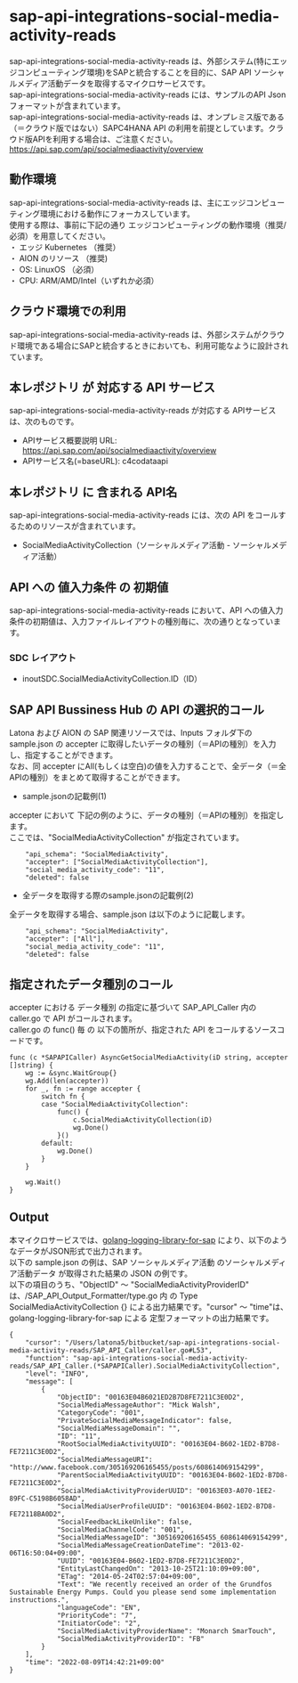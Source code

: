 # sap-api-integrations-social-media-activity-reads  
sap-api-integrations-social-media-activity-reads は、外部システム(特にエッジコンピューティング環境)をSAPと統合することを目的に、SAP API ソーシャルメディア活動データを取得するマイクロサービスです。  
sap-api-integrations-social-media-activity-reads には、サンプルのAPI Json フォーマットが含まれています。  
sap-api-integrations-social-media-activity-reads は、オンプレミス版である（＝クラウド版ではない）SAPC4HANA API の利用を前提としています。クラウド版APIを利用する場合は、ご注意ください。  
https://api.sap.com/api/socialmediaactivity/overview  

## 動作環境
sap-api-integrations-social-media-activity-reads は、主にエッジコンピューティング環境における動作にフォーカスしています。   
使用する際は、事前に下記の通り エッジコンピューティングの動作環境（推奨/必須）を用意してください。   
・ エッジ Kubernetes （推奨）    
・ AION のリソース （推奨)    
・ OS: LinuxOS （必須）    
・ CPU: ARM/AMD/Intel（いずれか必須） 

## クラウド環境での利用  
sap-api-integrations-social-media-activity-reads は、外部システムがクラウド環境である場合にSAPと統合するときにおいても、利用可能なように設計されています。  

## 本レポジトリ が 対応する API サービス
sap-api-integrations-social-media-activity-reads が対応する APIサービス は、次のものです。

* APIサービス概要説明 URL: https://api.sap.com/api/socialmediaactivity/overview    
* APIサービス名(=baseURL): c4codataapi

## 本レポジトリ に 含まれる API名
sap-api-integrations-social-media-activity-reads には、次の API をコールするためのリソースが含まれています。  

* SocialMediaActivityCollection（ソーシャルメディア活動 - ソーシャルメディア活動）  

## API への 値入力条件 の 初期値
sap-api-integrations-social-media-activity-reads において、API への値入力条件の初期値は、入力ファイルレイアウトの種別毎に、次の通りとなっています。  

### SDC レイアウト

* inoutSDC.SocialMediaActivityCollection.ID（ID）


## SAP API Bussiness Hub の API の選択的コール

Latona および AION の SAP 関連リソースでは、Inputs フォルダ下の sample.json の accepter に取得したいデータの種別（＝APIの種別）を入力し、指定することができます。  
なお、同 accepter にAll(もしくは空白)の値を入力することで、全データ（＝全APIの種別）をまとめて取得することができます。  

* sample.jsonの記載例(1)  

accepter において 下記の例のように、データの種別（＝APIの種別）を指定します。  
ここでは、"SocialMediaActivityCollection" が指定されています。    
  
```
	"api_schema": "SocialMediaActivity",
	"accepter": ["SocialMediaActivityCollection"],
	"social_media_activity_code": "11",
	"deleted": false
```
  
* 全データを取得する際のsample.jsonの記載例(2)  

全データを取得する場合、sample.json は以下のように記載します。  

```
	"api_schema": "SocialMediaActivity",
	"accepter": ["All"],
	"social_media_activity_code": "11",
	"deleted": false
```

## 指定されたデータ種別のコール

accepter における データ種別 の指定に基づいて SAP_API_Caller 内の caller.go で API がコールされます。  
caller.go の func() 毎 の 以下の箇所が、指定された API をコールするソースコードです。  

```
func (c *SAPAPICaller) AsyncGetSocialMediaActivity(iD string, accepter []string) {
	wg := &sync.WaitGroup{}
	wg.Add(len(accepter))
	for _, fn := range accepter {
		switch fn {
		case "SocialMediaActivityCollection":
			func() {
				c.SocialMediaActivityCollection(iD)
				wg.Done()
			}()
		default:
			wg.Done()
		}
	}

	wg.Wait()
}
```

## Output  
本マイクロサービスでは、[golang-logging-library-for-sap](https://github.com/latonaio/golang-logging-library-for-sap) により、以下のようなデータがJSON形式で出力されます。  
以下の sample.json の例は、SAP ソーシャルメディア活動 のソーシャルメディア活動データ が取得された結果の JSON の例です。  
以下の項目のうち、"ObjectID" ～ "SocialMediaActivityProviderID" は、/SAP_API_Output_Formatter/type.go 内 の Type SocialMediaActivityCollection {} による出力結果です。"cursor" ～ "time"は、golang-logging-library-for-sap による 定型フォーマットの出力結果です。  

```
{
	"cursor": "/Users/latona5/bitbucket/sap-api-integrations-social-media-activity-reads/SAP_API_Caller/caller.go#L53",
	"function": "sap-api-integrations-social-media-activity-reads/SAP_API_Caller.(*SAPAPICaller).SocialMediaActivityCollection",
	"level": "INFO",
	"message": [
		{
			"ObjectID": "00163E04B6021ED2B7D8FE7211C3E0D2",
			"SocialMediaMessageAuthor": "Mick Walsh",
			"CategoryCode": "001",
			"PrivateSocialMediaMessageIndicator": false,
			"SocialMediaMessageDomain": "",
			"ID": "11",
			"RootSocialMediaActivityUUID": "00163E04-B602-1ED2-B7D8-FE7211C3E0D2",
			"SocialMediaMessageURI": "http://www.facebook.com/305169206165455/posts/608614069154299",
			"ParentSocialMediaActivityUUID": "00163E04-B602-1ED2-B7D8-FE7211C3E0D2",
			"SocialMediaActivityProviderUUID": "00163E03-A070-1EE2-89FC-C5198B6058AD",
			"SocialMediaUserProfileUUID": "00163E04-B602-1ED2-B7D8-FE72118BA0D2",
			"SocialFeedbackLikeUnlike": false,
			"SocialMediaChannelCode": "001",
			"SocialMediaMessageID": "305169206165455_608614069154299",
			"SocialMediaMessageCreationDateTime": "2013-02-06T16:50:04+09:00",
			"UUID": "00163E04-B602-1ED2-B7D8-FE7211C3E0D2",
			"EntityLastChangedOn": "2013-10-25T21:10:09+09:00",
			"ETag": "2014-05-24T02:57:04+09:00",
			"Text": "We recently received an order of the Grundfos Sustainable Energy Pumps. Could you please send some implementation instructions.",
			"languageCode": "EN",
			"PriorityCode": "7",
			"InitiatorCode": "2",
			"SocialMediaActivityProviderName": "Monarch SmarTouch",
			"SocialMediaActivityProviderID": "FB"
		}
	],
	"time": "2022-08-09T14:42:21+09:00"
}
```